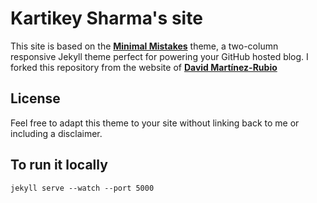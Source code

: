 # Kartikey Sharma's site

This site is based on the **[Minimal Mistakes](http://mmistakes.github.io/minimal-mistakes)** theme, a two-column responsive Jekyll theme perfect for powering your GitHub hosted blog. I forked this repository from the website of **[David Martínez-Rubio](https://damaru2.github.io/)** 


## License

Feel free to adapt this theme to your site without linking back to me or including a disclaimer.

## To run it locally
```
jekyll serve --watch --port 5000
```
